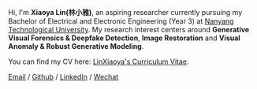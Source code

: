 Hi, I'm **Xiaoya Lin(林小雅)**, an aspiring researcher currently pursuing my Bachelor of Electrical and Electronic Engineering (Year 3) at [Nanyang Technological University](https://www.ntu.edu.sg/). My research interest centers around **Generative Visual Forensics & Deepfake Detection**, **Image Restoration** and **Visual Anomaly & Robust Generative Modeling**.  

You can find my CV here: [LinXiaoya's Curriculum Vitae](0228lin.github.io/assets/LinXiaoya_Curriculum_Vitae.pdf).

[Email](mailto:LINX0070@e.ntu.edu.sg) / [Github](https://github.com/0228lin) / [LinkedIn](https://www.linkedin.com/in/xiaoya-lin/) / [Wechat](../images/wechat.jpg)
